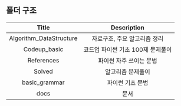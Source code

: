 ## 폴더 구조

|          Title          |     Description      |
|:-----------------------:|:--------------------:|
| Algorithm_DataStructure |   자료구조, 주요 알고리즘 정리   |
|      Codeup_basic       | 코드업 파이썬 기초 100제 문제풀이 |
|       References        |    파이썬 자주 쓰이는 문법     |
|         Solved          |      알고리즘 문제풀이       |
|      basic_grammar      |      파이썬 기초 문법       |
|           docs           |          문서          |